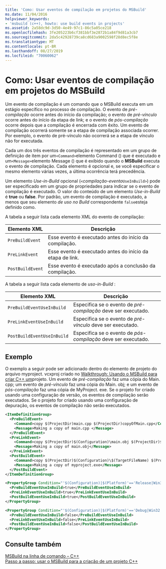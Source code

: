 ```yaml
---
title: 'Como: Usar eventos de compilação em projetos do MSBuild'
ms.date: 11/04/2016
helpviewer_keywords:
- 'msbuild (c++), howto: use build events in projects'
ms.assetid: 2a58dc9d-3d50-4e49-97c1-86c5a05ce218
ms.openlocfilehash: 3fe205223b6cf381bbf3e2872b1a84f9d81a3cb7
ms.sourcegitcommit: 2da5c42928739ca8cd683a9002598f28d8ec5f8e
ms.translationtype: MT
ms.contentlocale: pt-BR
ms.lasthandoff: 08/27/2019
ms.locfileid: "70060062"
---
```

# <a name="how-to-use-build-events-in-msbuild-projects"></a>Como: Usar eventos de compilação em projetos do MSBuild

Um evento de compilação é um comando que o MSBuild executa em um estágio específico no processo de compilação. O evento de *pré-compilação* ocorre antes do início da compilação; o evento de *pré-vínculo* ocorre antes do início da etapa de link; e o evento de *pós-compilação* ocorre depois que a compilação é encerrada com êxito. Um evento de compilação ocorrerá somente se a etapa de compilação associada ocorrer. Por exemplo, o evento de pré-vínculo não ocorrerá se a etapa de vínculo não for executada.

Cada um dos três eventos de compilação é representado em um grupo de definição de item por um`<Command>`elemento Command () que é executado e um`<Message>`elemento Message () que é exibido quando o **MSBuild** executa o evento de compilação. Cada elemento é opcional e, se você especificar o mesmo elemento várias vezes, a última ocorrência terá precedência.

Um elemento *Use-in-Build* opcional (`<`*compilação-evento*`UseInBuild>`) pode ser especificado em um grupo de propriedades para indicar se o evento de compilação é executado. O valor do conteúdo de um elemento *Use-in-Build* é **true** ou **false**. Por padrão, um evento de compilação é executado, a menos que seu elemento *de uso no Build* correspondente `false`esteja definido como.

A tabela a seguir lista cada elemento XML do evento de compilação:

|Elemento XML|Descrição|
|-----------------|-----------------|
|`PreBuildEvent`|Esse evento é executado antes do início da compilação.|
|`PreLinkEvent`|Esse evento é executado antes do início da etapa de link.|
|`PostBuildEvent`|Esse evento é executado após a conclusão da compilação.|

A tabela a seguir lista cada elemento de *uso-in-Build* :

|Elemento XML|Descrição|
|-----------------|-----------------|
|`PreBuildEventUseInBuild`|Especifica se o evento de *pré-compilação* deve ser executado.|
|`PreLinkEventUseInBuild`|Especifica se o evento de *pré-vínculo* deve ser executado.|
|`PostBuildEventUseInBuild`|Especifica se o evento de *pós-compilação* deve ser executado.|

## <a name="example"></a>Exemplo

O exemplo a seguir pode ser adicionado dentro do elemento de projeto do arquivo myproject. vcxproj criado no [Walkthrough: Usando o MSBuild para criar C++ um](walkthrough-using-msbuild-to-create-a-visual-cpp-project.md)projeto. Um evento de *pré-compilação* faz uma cópia do Main. cpp; um evento de *pré-vínculo* faz uma cópia do Main. obj; e um evento de *pós-compilação* faz uma cópia de MyProject. exe. Se o projeto for criado usando uma configuração de versão, os eventos de compilação serão executados. Se o projeto for criado usando uma configuração de depuração, os eventos de compilação não serão executados.

``` xml
<ItemDefinitionGroup>
  <PreBuildEvent>
    <Command>copy $(ProjectDir)main.cpp $(ProjectDir)copyOfMain.cpp</Command>
    <Message>Making a copy of main.cpp </Message>
  </PreBuildEvent>
  <PreLinkEvent>
    <Command>copy $(ProjectDir)$(Configuration)\main.obj $(ProjectDir)$(Configuration)\copyOfMain.obj</Command>
    <Message>Making a copy of main.obj</Message>
  </PreLinkEvent>
  <PostBuildEvent>
    <Command>copy $(ProjectDir)$(Configuration)\$(TargetFileName) $(ProjectDir)$(Configuration)\copyOfMyproject.exe</Command>
    <Message>Making a copy of myproject.exe</Message>
  </PostBuildEvent>
</ItemDefinitionGroup>

<PropertyGroup Condition="'$(Configuration)|$(Platform)'=='Release|Win32'">
  <PreBuildEventUseInBuild>true</PreBuildEventUseInBuild>
  <PreLinkEventUseInBuild>true</PreLinkEventUseInBuild>
  <PostBuildEventUseInBuild>true</PostBuildEventUseInBuild>
</PropertyGroup>

<PropertyGroup Condition="'$(Configuration)|$(Platform)'=='Debug|Win32'">
  <PreBuildEventUseInBuild>false</PreBuildEventUseInBuild>
  <PreLinkEventUseInBuild>false</PreLinkEventUseInBuild>
  <PostBuildEventUseInBuild>false</PostBuildEventUseInBuild>
</PropertyGroup>
```

## <a name="see-also"></a>Consulte também

[MSBuild na linha de comando – C++](msbuild-visual-cpp.md)<br/>
[Passo a passo: usar o MSBuild para a criação de um projeto C++](walkthrough-using-msbuild-to-create-a-visual-cpp-project.md)
